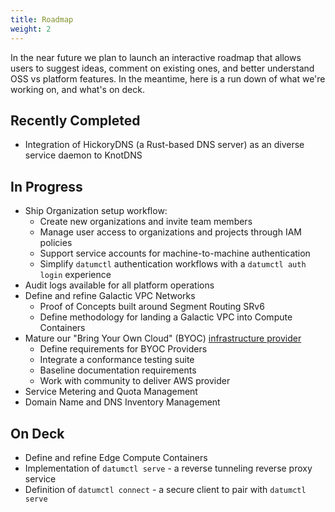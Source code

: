```yaml
---
title: Roadmap
weight: 2
---
```


In the near future we plan to launch an interactive roadmap that allows users to
suggest ideas, comment on existing ones, and better understand OSS vs platform
features. In the meantime, here is a run down of what we're working on, and
what's on deck.

## Recently Completed
- Integration of HickoryDNS (a Rust-based DNS server) as an diverse service daemon to KnotDNS

## In Progress
- Ship Organization setup workflow:
  - Create new organizations and invite team members
  - Manage user access to organizations and projects through IAM policies
  - Support service accounts for machine-to-machine authentication
  - Simplify `datumctl` authentication workflows with a `datumctl auth login` experience
- Audit logs available for all platform operations
- Define and refine Galactic VPC Networks
  - Proof of Concepts built around Segment Routing SRv6
  - Define methodology for landing a Galactic VPC into Compute Containers
- Mature our "Bring Your Own Cloud" (BYOC) [infrastructure provider](https://link.datum.net/gcp-provider)
  - Define requirements for BYOC Providers
  - Integrate a conformance testing suite
  - Baseline documentation requirements
  - Work with community to deliver AWS provider
- Service Metering and Quota Management
- Domain Name and DNS Inventory Management

## On Deck
- Define and refine Edge Compute Containers
- Implementation of `datumctl serve` - a reverse tunneling reverse proxy service
- Definition of `datumctl connect` - a secure client to pair with `datumctl serve`

